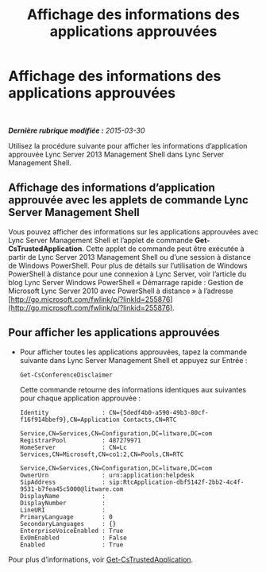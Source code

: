 ﻿---
title: Affichage des informations des applications approuvées
TOCTitle: Affichage des informations des applications approuvées
ms:assetid: 7b916323-96fb-4308-bc95-c178de41a3d3
ms:mtpsurl: https://technet.microsoft.com/fr-fr/library/JJ688103(v=OCS.15)
ms:contentKeyID: 49891407
ms.date: 05/20/2016
mtps_version: v=OCS.15
ms.translationtype: HT
---

# Affichage des informations des applications approuvées

 

_**Dernière rubrique modifiée :** 2015-03-30_

Utilisez la procédure suivante pour afficher les informations d’application approuvée Lync Server 2013 Management Shell dans Lync Server Management Shell.

## Affichage des informations d’application approuvée avec les applets de commande Lync Server Management Shell

Vous pouvez afficher des informations sur les applications approuvées avec Lync Server Management Shell et l’applet de commande **Get-CsTrustedApplication**. Cette applet de commande peut être exécutée à partir de Lync Server 2013 Management Shell ou d’une session à distance de Windows PowerShell. Pour plus de détails sur l’utilisation de Windows PowerShell à distance pour une connexion à Lync Server, voir l’article du blog Lync Server Windows PowerShell « Démarrage rapide : Gestion de Microsoft Lync Server 2010 avec PowerShell à distance » à l’adresse [http://go.microsoft.com/fwlink/p/?linkId=255876](http://go.microsoft.com/fwlink/p/?linkid=255876).

## Pour afficher les applications approuvées

  - Pour afficher toutes les applications approuvées, tapez la commande suivante dans Lync Server Management Shell et appuyez sur Entrée :
    
        Get-CsConferenceDisclaimer
    
    Cette commande retourne des informations identiques aux suivantes pour chaque application approuvée :
    
        Identity               : CN={5dedf4b0-a590-49b3-80cf-f16f914bbef9},CN=Application Contacts,CN=RTC
                                 Service,CN=Services,CN=Configuration,DC=litware,DC=com
        RegistrarPool          : 487279971
        HomeServer             : CN=Lc Services,CN=Microsoft,CN=co1:2,CN=Pools,CN=RTC
                                 Service,CN=Services,CN=Configuration,DC=litware,DC=com
        OwnerUrn               : urn:application:helpdesk
        SipAddress             : sip:RtcApplication-dbf5142f-2bb2-4c4f-9531-b7fea45c5000@litware.com
        DisplayName            :
        DisplayNumber          :
        LineURI                :
        PrimaryLanguage        : 0
        SecondaryLanguages     : {}
        EnterpriseVoiceEnabled : True
        ExUmEnabled            : False
        Enabled                : True

Pour plus d’informations, voir [Get-CsTrustedApplication](get-cstrustedapplication.md).

